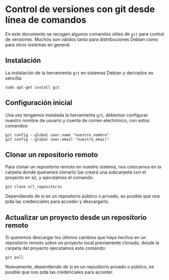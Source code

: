 # Control de versiones con git desde línea de comandos

En este documento se recogen algunos comandos útiles de `git` para control de versiones. Muchos son válidos tanto para distribuciones Debian como para otros sistemas en general.

## Instalación

La instalación de la herramienta `git` en sistemas Debian y derivados es sencilla:

```
sudo apt-get install git
```

## Configuración inicial

Una vez tengamos instalada la herramienta `git`, debemos configurar nuestro nombre de usuario y cuenta de correo electrónico, con estos comandos:

```
git config --global user.name "nuestro_nombre"
git config --global user.email "nuestro_email"
```

## Clonar un repositorio remoto

Para clonar un repositorio remoto en nuestro sistema, nos colocamos en la carpeta donde queramos clonarlo (se creará una subcarpeta con el proyecto en sí), y ejecutamos el comando:

```
git clone url_repositorio
```

Dependiendo de si es un repositorio público o privado, es posible que nos pida las credenciales para acceder y descargarlo.

## Actualizar un proyecto desde un repositorio remoto

Si queremos descargar los últimos cambios que haya hechos en un repositorio remoto sobre un proyecto local previamente clonado, desde la carpeta del proyecto ejecutamos este comando:

```
git pull
```

Nuevamente, dependiendo de si es un repositorio privado o público, es posible que nos pida las credenciales para acceder.
